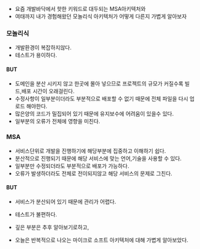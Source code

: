 * 요즘 개발바닥에서 핫한 키워드로 대두되는 MSA아키텍처와 
* 여태까지 내가 경험해왔던 모놀리식 아키텍처가 어떻게 다른지 가볍게 알아보자

### 모놀리식
* 개발환경이 복잡하지않다.
* 테스트가 용이하다.
#### BUT
* 도메인을 분산 시키지 않고 한곳에 몰아 넣으므로 프로젝트의 규모가 커질수록 빌드,배포 시간이 오래걸린다.
* 수정사항이 일부분이더라도 부분적으로 배포할 수 없기 때문에 전체 파일을 다시 업로드 해야한다.
* 많은양의 코드가 밀집되어 있기 때문에 유지보수에 어려움이 있을수 있다.
* 일부분의 오류가 전체에 영향을 미친다.

### MSA
* 서비스단위로 개발을 진행하기에 해당부분에 집중하고 이해하기 쉽다.
* 분산적으로 진행되기 때문에 해당 서비스에 맞는 언어,기술을 사용할 수 있다.
* 일부분만 수정되더라도 부분적으로 배포가 가능하다.
* 오류가 발생하더라도 전체로 전이되지않고 해당 서비스의 문제로 그친다.

#### BUT
* 서비스가 분산되어 있기 때문에 관리가 어렵다.
* 테스트가 불편하다.

* 깊은 부분은 추후 알아보기로하고,
* 오늘은 반복적으로 나오는 마이크로 소프트 아키텍처에 대해 가볍게 알아보았다.
